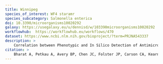 ```yaml
---
title: Winnipeg
species_of_interest: WF4 staramr
species_subcategory: Salmonella enterica
doi: 10.3390/microorganisms10020292
galaxy: https://usegalaxy.eu/u/dennisd/w/103390microorganisms10020292
workflowhub:  https://workflowhub.eu/workflows/470
dataset: https://www.ncbi.nlm.nih.gov/bioproject/?term=PRJNA543337
description: >
    Correlation between Phenotypic and In Silico Detection of Antimicrobial Resistance in <em>Salmonella enterica</em> in Canada Using Staramr.
citation: >
    Bharat A, Petkau A, Avery BP, Chen JC, Folster JP, Carson CA, Kearney A, Nadon C, Mabon P, Thiessen J, Alexander DC, Allen V, El Bailey S, Bekal S, German GJ, Haldane D, Hoang L, Chui L, Minion J, Zahariadis G, Domselaar GV, Reid-Smith RJ, Mulvey MR. Correlation between Phenotypic and In Silico Detection of Antimicrobial Resistance in Salmonella enterica in Canada Using Staramr. Microorganisms. 2022; 10(2):292. https://doi.org/10.3390/microorganisms10020292
---
```


